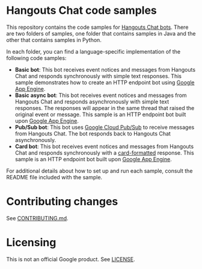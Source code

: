 # Hangouts Chat code samples

This repository contains the code samples for
[Hangouts Chat bots](https://developers.google.com/hangouts/chat/).
There are two folders of samples, one folder that contains samples in Java
and the other that contains samples in Python.

In each folder, you can find a language-specific implementation of the
following code samples:

  - **Basic bot**: This bot receives event notices and messages from Hangouts
    Chat and responds synchronously with simple text responses. This sample
    demonstrates how to create an HTTP endpoint bot using
    [Google App Engine](https://cloud.google.com/appengine/).
  - **Basic async bot**: This bot receives event notices and messages from
    Hangouts Chat and responds asynchronously with simple text responses. The
    responses will appear in the same thread that raised the original event or
    message. This sample is an HTTP endpoint bot built upon
    [Google App Engine](https://cloud.google.com/appengine/).
  - **Pub/Sub bot**: This bot uses
    [Google Cloud Pub/Sub](https://cloud.google.com/pubsub/) to receive messages
    from Hangouts Chat. The bot responds back to Hangouts Chat asynchronously.
  - **Card bot**: This bot receives event notices and messages from Hangouts
    Chat and responds synchronously with a
    [card-formatted](https://developers.google.com/hangouts/chat/concepts/cards)
    response. This sample is an HTTP endpoint bot built upon
    [Google App Engine](https://cloud.google.com/appengine/).

 For additional details about how to set up and run each sample, consult the
 README file included with the sample.

 # Contributing changes

 See [CONTRIBUTING.md](CONTRIBUTING.md).

 # Licensing

 This is not an official Google product. See [LICENSE](LICENSE).
